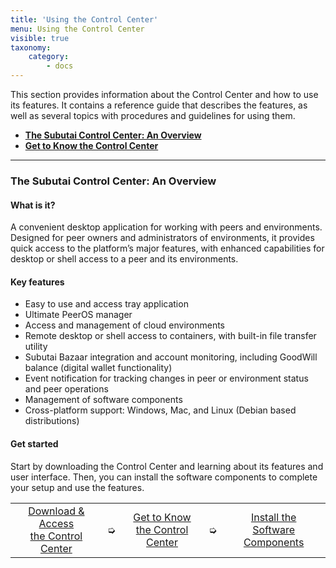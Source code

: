 ```yaml
---
title: 'Using the Control Center'
menu: Using the Control Center
visible: true
taxonomy:
    category:
        - docs
---
```


This section provides information about the Control Center and how to use its features. It contains a reference guide that describes the features, as well as several topics with procedures and guidelines for using them.

* **[The Subutai Control Center: An Overview](#overview)**
* **[Get to Know the Control Center](get-to-know)**

***

### <a id="overview"> </a> The Subutai Control Center: An Overview

#### What is it?

A convenient desktop application for working with peers and environments. Designed for peer owners and administrators of environments, it provides quick access to the platform’s major features, with enhanced capabilities for desktop or shell access to a peer and its environments.

#### Key features

* Easy to use and access tray application
* Ultimate PeerOS manager 
* Access and management of cloud environments 
* Remote desktop or shell access to containers, with built-in file transfer utility
* Subutai Bazaar integration and account monitoring, including GoodWill balance (digital wallet functionality)
* Event notification for tracking changes in peer or environment status and peer operations
* Management of software components
* Cross-platform support: Windows, Mac, and Linux (Debian based distributions)

#### Get started

Start by downloading the Control Center and learning about its features and user interface. Then, you can install the software components to complete your setup and use the features.

<table>
 <tr rowspan="2" align="center"> 
  <td> 
  <a href="https://github.com/subutai-io/documentation/wiki/Download-and-Access-the-Control-Center"> Download & Access <br>
the Control Center </a>
  </td>
  <td>➭</td>
  <td> 
  <a href="https://github.com/subutai-io/documentation/wiki/Get-to-Know-the-Control-Center"> Get to Know <br> the
Control Center </a>
  </td>
  <td>➭</td>
  <td>
  <a href="https://github.com/subutai-io/documentation/wiki/Install-or-Update-Software-Components"> Install the <br> Software Components </a>
  </td>
 </tr>
</table>

